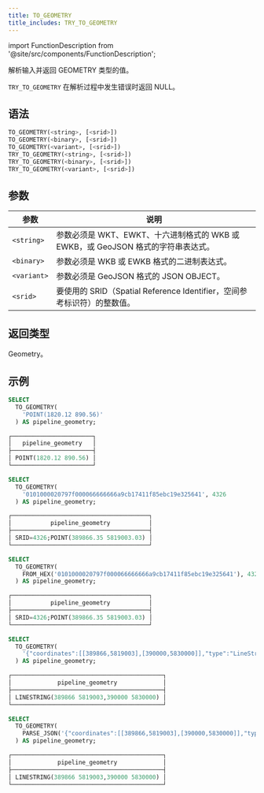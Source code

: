 ```yaml
---
title: TO_GEOMETRY
title_includes: TRY_TO_GEOMETRY
---
```

import FunctionDescription from '@site/src/components/FunctionDescription';

<FunctionDescription description="引入或更新于：v1.2.431"/>

解析输入并返回 GEOMETRY 类型的值。

`TRY_TO_GEOMETRY` 在解析过程中发生错误时返回 NULL。

## 语法

```sql
TO_GEOMETRY(<string>, [<srid>])
TO_GEOMETRY(<binary>, [<srid>])
TO_GEOMETRY(<variant>, [<srid>])
TRY_TO_GEOMETRY(<string>, [<srid>])
TRY_TO_GEOMETRY(<binary>, [<srid>])
TRY_TO_GEOMETRY(<variant>, [<srid>])
```

## 参数

| 参数 | 说明 |
|-------------|-----------------------------------------------------------------------------------------------------------|
| `<string>` | 参数必须是 WKT、EWKT、十六进制格式的 WKB 或 EWKB，或 GeoJSON 格式的字符串表达式。 |
| `<binary>` | 参数必须是 WKB 或 EWKB 格式的二进制表达式。 |
| `<variant>` | 参数必须是 GeoJSON 格式的 JSON OBJECT。 |
| `<srid>` | 要使用的 SRID（Spatial Reference Identifier，空间参考标识符）的整数值。 |

## 返回类型

Geometry。

## 示例

```sql
SELECT
  TO_GEOMETRY(
    'POINT(1820.12 890.56)'
  ) AS pipeline_geometry;

┌───────────────────────┐
│   pipeline_geometry   │
├───────────────────────┤
│ POINT(1820.12 890.56) │
└───────────────────────┘

SELECT
  TO_GEOMETRY(
    '0101000020797f000066666666a9cb17411f85ebc19e325641', 4326
  ) AS pipeline_geometry;

┌───────────────────────────────────────┐
│           pipeline_geometry           │
├───────────────────────────────────────┤
│ SRID=4326;POINT(389866.35 5819003.03) │
└───────────────────────────────────────┘

SELECT
  TO_GEOMETRY(
    FROM_HEX('0101000020797f000066666666a9cb17411f85ebc19e325641'), 4326
  ) AS pipeline_geometry;

┌───────────────────────────────────────┐
│           pipeline_geometry           │
├───────────────────────────────────────┤
│ SRID=4326;POINT(389866.35 5819003.03) │
└───────────────────────────────────────┘

SELECT
  TO_GEOMETRY(
    '{"coordinates":[[389866,5819003],[390000,5830000]],"type":"LineString"}'
  ) AS pipeline_geometry;

┌───────────────────────────────────────────┐
│             pipeline_geometry             │
├───────────────────────────────────────────┤
│ LINESTRING(389866 5819003,390000 5830000) │
└───────────────────────────────────────────┘

SELECT
  TO_GEOMETRY(
    PARSE_JSON('{"coordinates":[[389866,5819003],[390000,5830000]],"type":"LineString"}')
  ) AS pipeline_geometry;

┌───────────────────────────────────────────┐
│             pipeline_geometry             │
├───────────────────────────────────────────┤
│ LINESTRING(389866 5819003,390000 5830000) │
└───────────────────────────────────────────┘
```